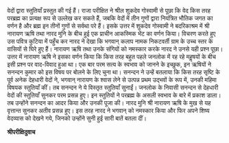 वेदों द्वारा स्तुतियाँ प्रस्तुत की गई हैं। राजा परीक्षित ने श्रील शुकदेव गोस्वामी से पूछा कि वेद किस तरह परब्रह्म का प्रत्यक्ष रूप से उल्लेख कर सकते हैं, जबकि वेदों में तीन गुणों द्वारा नियंत्रित भौतिक जगत का वर्णन है और ब्रह्म इन तीनों गुणों से सर्वथा परे हैं। इसके उत्तर में शुकदेव गोस्वामी ने बदरिकाश्रम में श्री नारायण ऋषि तथा नारद मुनि के बीच हुई एक प्राचीन आकस्मिक भेंट का वर्णन किया। विचरण करते हुए उस पवित्र कुटिया में पहुँच कर नारद ने देखा कि भगवान् कलाप नामक निकटवर्ती ग्राम के उच्च स्तर के वासियों से घिरे हुए हैं। नारायण ऋषि तथा उनके संगियों को नमस्कार करके नारद ने उनसे यही प्रश्न पूछा। उत्तर में नारायण ऋषि ने इसका वर्णन किया कि किस तरह बहुत पहले जनलोक में रह रहे महॢषयों के बीच इसी प्रश्न पर वाद-विवाद हुआ था। एक बार परम सत्य के स्वभाव को जानने के इच्छुक, इन ऋषियों ने सनन्दन कुमार को इस विषय पर बोलने के लिए चुना था। सनन्दन ने उन्हें बतलाया कि किस तरह सृष्टि के पूर्व अनेक देहधारी वेदों ने, भगवान् नारायण के श्वास लेने से उत्पन्न प्रथम उद्भवों के रूप में, उनकी महिमा विषयक स्तुतियाँ कीं। तब सनन्दन ने ये विस्तृत स्तुतियाँ सुनाईं। जनलोक के निवासी सनन्दन से देहधारी वेदों की स्तुतियाँ सुनकर परम प्रसन्न हुए। इन स्तुतियों ने परब्रह्म के असली स्वभाव के बारे में प्रकाश डाला। तब उन्होंने सनन्दन का आदर किया और उनकी पूजा की। नारद मुनि श्री नारायण ऋषि के मुख से यह वृत्तान्त सुनकर अतीव प्रसन्न हुए। इस तरह नारद ने भगवान् को नमस्कार किया और फिर अपने शिष्य वेदव्यास को देखने गये, जिनको उन्होंने सुनी हुई सारी बातें बतला दीं।  

**श्रीपरीक्षिदुवाच** 